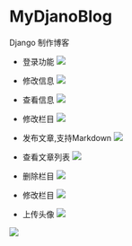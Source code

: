 # MyDjanoBlog
Django 制作博客

+ 登录功能
![](http://i1.piimg.com/4851/5cb16dcdfa4a329f.png)

+ 修改信息
![](http://p1.bpimg.com/4851/f5c9ac2be4ae590e.png)

+ 查看信息
![](http://p1.bpimg.com/4851/25950494504f4fe3.png)

+ 修改栏目
![](http://p1.bpimg.com/4851/066723bc5323e2c9.png)

+ 发布文章,支持Markdown
![](http://p1.bpimg.com/4851/0e034af928e299d0.png)

+ 查看文章列表
![](http://p1.bpimg.com/4851/7cfe0076b7abdbd0.png)

+ 删除栏目
![](http://p1.bpimg.com/4851/32e44072218e9dff.png)

+ 修改栏目
![](http://p1.bpimg.com/4851/12ad09d52b1613f6.png)

+ 上传头像
![](http://p1.bpimg.com/4851/c79408e3e02a5fc8.png)

![](http://p1.bpimg.com/4851/4e7377fc1627bd98.png)
